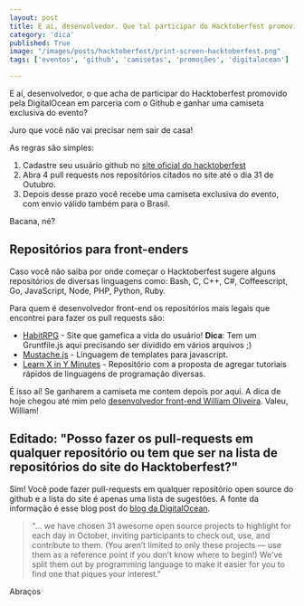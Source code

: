 ```yaml
---
layout: post
title: E ai, desenvolvedor. Que tal participar do Hacktoberfest promovido por DigitalOcean e Github?
category: 'dica'
published: True
image: "/images/posts/hacktoberfest/print-screen-hacktoberfest.png"
tags: ['eventos', 'github', 'camisetas', 'promoções', 'digitalocean']

---
```


E aí, desenvolvedor, o que acha de participar do Hacktoberfest promovido pela DigitalOcean em parceria com o Github e ganhar uma camiseta exclusiva do evento?

Juro que você não vai precisar nem sair de casa!

As regras são simples:

1. Cadastre seu usuário github no [site oficial do hacktoberfest](https://hacktoberfest.digitalocean.com/)
2. Abra 4 pull requests nos repositórios citados no site até o dia 31 de Outubro.
3. Depois desse prazo você recebe uma camiseta exclusiva do evento, com envio válido também para o Brasil.

Bacana, né?

## Repositórios para front-enders

Caso você não saiba por onde começar o Hacktoberfest sugere alguns repositórios de diversas linguagens como: Bash, C, C++, C#, Coffeescript, Go, JavaScript, Node, PHP, Python, Ruby.

Para quem é desenvolvedor front-end os repositórios mais legais que encontrei para fazer os pull requests são:

* [HabitRPG](https://github.com/HabitRPG) - Site que gamefica a vida do usuário! **Dica**: Tem um Gruntfile.js aqui precisando ser dividido em vários arquivos ;)
* [Mustache.js](https://github.com/janl/mustache.js) - Linguagem de templates para javascript.
* [Learn X in Y Minutes](https://github.com/adambard/learnxinyminutes-docs) - Repositório com a proposta de agregar tutoriais rápidos de linguagens de programação diversas.

É isso aí! Se ganharem a camiseta me contem depois por aqui.
A dica de hoje chegou até mim pelo [desenvolvedor front-end William Oliveira](http://woliveiras.com.blr/). Valeu, William!

## Editado: "Posso fazer os pull-requests em qualquer repositório ou tem que ser na lista de repositórios do site do Hacktoberfest?"

Sim! Você pode fazer pull-requests em qualquer repositório open source do github e a lista do site é apenas uma lista de sugestões. A fonte da informação é esse blog post do [blog da DigitalOcean](https://www.digitalocean.com/company/blog/hacktoberfest-is-back/).

> "... we have chosen 31 awesome open source projects to highlight for each day in October, inviting participants to check out, use, and contribute to them. (You aren’t limited to only these projects — use them as a reference point if you don’t know where to begin!) We’ve split them out by programming language to make it easier for you to find one that piques your interest."

Abraços
